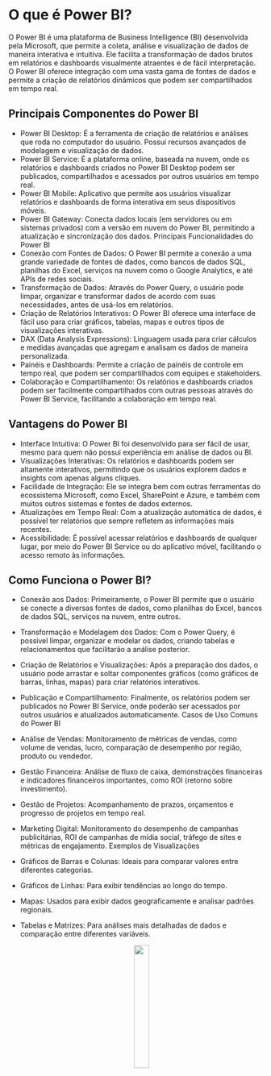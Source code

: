 # O que é Power BI?
O Power BI é uma plataforma de Business Intelligence (BI) desenvolvida pela Microsoft, que permite a coleta, análise e visualização de dados de maneira interativa e intuitiva. Ele facilita a transformação de dados brutos em relatórios e dashboards visualmente atraentes e de fácil interpretação. O Power BI oferece integração com uma vasta gama de fontes de dados e permite a criação de relatórios dinâmicos que podem ser compartilhados em tempo real.

## Principais Componentes do Power BI
- Power BI Desktop: É a ferramenta de criação de relatórios e análises que roda no computador do usuário. Possui recursos avançados de modelagem e visualização de dados.
- Power BI Service: É a plataforma online, baseada na nuvem, onde os relatórios e dashboards criados no Power BI Desktop podem ser publicados, compartilhados e acessados por outros usuários em tempo real.
- Power BI Mobile: Aplicativo que permite aos usuários visualizar relatórios e dashboards de forma interativa em seus dispositivos móveis.
- Power BI Gateway: Conecta dados locais (em servidores ou em sistemas privados) com a versão em nuvem do Power BI, permitindo a atualização e sincronização dos dados.
  Principais Funcionalidades do Power BI
- Conexão com Fontes de Dados: O Power BI permite a conexão a uma grande variedade de fontes de dados, como bancos de dados SQL, planilhas do Excel, serviços na nuvem como o Google Analytics, e até APIs de redes sociais.
- Transformação de Dados: Através do Power Query, o usuário pode limpar, organizar e transformar dados de acordo com suas necessidades, antes de usá-los em relatórios.
- Criação de Relatórios Interativos: O Power BI oferece uma interface de fácil uso para criar gráficos, tabelas, mapas e outros tipos de visualizações interativas.
- DAX (Data Analysis Expressions): Linguagem usada para criar cálculos e medidas avançadas que agregam e analisam os dados de maneira personalizada.
- Painéis e Dashboards: Permite a criação de painéis de controle em tempo real, que podem ser compartilhados com equipes e stakeholders.
- Colaboração e Compartilhamento: Os relatórios e dashboards criados podem ser facilmente compartilhados com outras pessoas através do Power BI Service, facilitando a colaboração em tempo real.

## Vantagens do Power BI
- Interface Intuitiva: O Power BI foi desenvolvido para ser fácil de usar, mesmo para quem não possui experiência em análise de dados ou BI.
- Visualizações Interativas: Os relatórios e dashboards podem ser altamente interativos, permitindo que os usuários explorem dados e insights com apenas alguns cliques.
- Facilidade de Integração: Ele se integra bem com outras ferramentas do ecossistema Microsoft, como Excel, SharePoint e Azure, e também com muitos outros sistemas e fontes de dados externos.
- Atualizações em Tempo Real: Com a atualização automática de dados, é possível ter relatórios que sempre refletem as informações mais recentes.
- Acessibilidade: É possível acessar relatórios e dashboards de qualquer lugar, por meio do Power BI Service ou do aplicativo móvel, facilitando o acesso remoto às informações.

## Como Funciona o Power BI?
- Conexão aos Dados: Primeiramente, o Power BI permite que o usuário se conecte a diversas fontes de dados, como planilhas do Excel, bancos de dados SQL, serviços na nuvem, entre outros.
- Transformação e Modelagem dos Dados: Com o Power Query, é possível limpar, organizar e modelar os dados, criando tabelas e relacionamentos que facilitarão a análise posterior.
- Criação de Relatórios e Visualizações: Após a preparação dos dados, o usuário pode arrastar e soltar componentes gráficos (como gráficos de barras, linhas, mapas) para criar relatórios interativos.
- Publicação e Compartilhamento: Finalmente, os relatórios podem ser publicados no Power BI Service, onde poderão ser acessados por outros usuários e atualizados automaticamente.
  Casos de Uso Comuns do Power BI
- Análise de Vendas: Monitoramento de métricas de vendas, como volume de vendas, lucro, comparação de desempenho por região, produto ou vendedor.
- Gestão Financeira: Análise de fluxo de caixa, demonstrações financeiras e indicadores financeiros importantes, como ROI (retorno sobre investimento).
- Gestão de Projetos: Acompanhamento de prazos, orçamentos e progresso de projetos em tempo real.
- Marketing Digital: Monitoramento do desempenho de campanhas publicitárias, ROI de campanhas de mídia social, tráfego de sites e métricas de engajamento.
  Exemplos de Visualizações
- Gráficos de Barras e Colunas: Ideais para comparar valores entre diferentes categorias.
- Gráficos de Linhas: Para exibir tendências ao longo do tempo.
- Mapas: Usados para exibir dados geograficamente e analisar padrões regionais.
- Tabelas e Matrizes: Para análises mais detalhadas de dados e comparação entre diferentes variáveis.

  <p align="center"> <img width=25% src="https://github.com/microsoft/PowerBI-Icons/blob/main/PNG/Power-BI.png?raw=true"/> </p>


